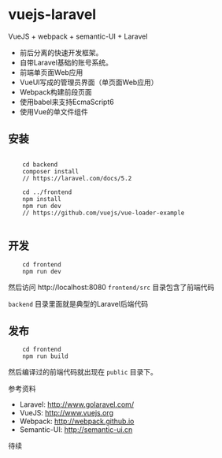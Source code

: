 # vuejs-laravel
VueJS + webpack + semantic-UI + Laravel


- 前后分离的快速开发框架。 
- 自带Laravel基础的账号系统。
- 前端单页面Web应用
- VueUI写成的管理员界面（单页面Web应用）
- Webpack构建前段页面
- 使用babel来支持EcmaScript6
- 使用Vue的单文件组件


## 安装

```
    
    cd backend
    composer install
    // https://laravel.com/docs/5.2
    
    cd ../frontend
    npm install
    npm run dev
    // https://github.com/vuejs/vue-loader-example
    
```

## 开发

```
    cd frontend
    npm run dev
```

然后访问 http://localhost:8080 
``` frontend/src ``` 目录包含了前端代码

``` backend ``` 目录里面就是典型的Laravel后端代码

## 发布

```
    cd frontend
    npm run build
```

然后编译过的前端代码就出现在 ``` public ``` 目录下。

参考资料

- Laravel: http://www.golaravel.com/
- VueJS:  http://www.vuejs.org
- Webpack: http://webpack.github.io
- Semantic-UI: http://semantic-ui.cn

待续